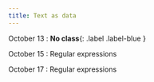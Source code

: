 ```yaml
---
title: Text as data
---
```


October 13
: **No class**{: .label .label-blue }

October 15
: Regular expressions

October 17
: Regular expressions